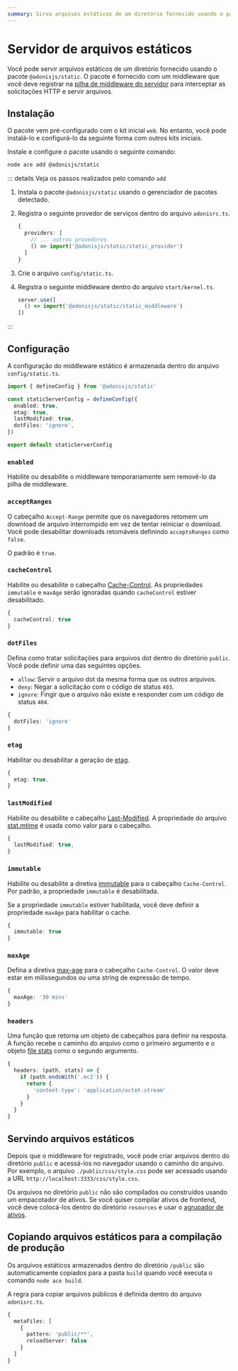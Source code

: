 ```yaml
---
summary: Sirva arquivos estáticos de um diretório fornecido usando o pacote @adonisjs/static.
---
```


# Servidor de arquivos estáticos

Você pode servir arquivos estáticos de um diretório fornecido usando o pacote `@adonisjs/static`. O pacote é fornecido com um middleware que você deve registrar na [pilha de middleware do servidor](./middleware.md#server-middleware-stack) para interceptar as solicitações HTTP e servir arquivos.

## Instalação

O pacote vem pré-configurado com o kit inicial `web`. No entanto, você pode instalá-lo e configurá-lo da seguinte forma com outros kits iniciais.

Instale e configure o pacote usando o seguinte comando:

```sh
node ace add @adonisjs/static
```

::: details Veja os passos realizados pelo comando `add`

1. Instala o pacote `@adonisjs/static` usando o gerenciador de pacotes detectado.

2. Registra o seguinte provedor de serviços dentro do arquivo `adonisrc.ts`.

    ```ts
    {
      providers: [
        // ... outros provedores
        () => import('@adonisjs/static/static_provider')
      ]
    }
    ```

3. Crie o arquivo `config/static.ts`.

4. Registra o seguinte middleware dentro do arquivo `start/kernel.ts`.

    ```ts
    server.use([
      () => import('@adonisjs/static/static_middleware')
    ])
    ```

:::

## Configuração

A configuração do middleware estático é armazenada dentro do arquivo `config/static.ts`.

```ts
import { defineConfig } from '@adonisjs/static'

const staticServerConfig = defineConfig({
  enabled: true,
  etag: true,
  lastModified: true,
  dotFiles: 'ignore',
})

export default staticServerConfig
```

### `enabled`

Habilite ou desabilite o middleware temporariamente sem removê-lo da pilha de middleware.

### `acceptRanges`

O cabeçalho `Accept-Range` permite que os navegadores retomem um download de arquivo interrompido em vez de tentar reiniciar o download. Você pode desabilitar downloads retomáveis ​​definindo `acceptsRanges` como `false`.

O padrão é `true`.

### `cacheControl`

Habilite ou desabilite o cabeçalho [Cache-Control](https://developer.mozilla.org/en-US/docs/Web/HTTP/Headers/Cache-Control). As propriedades `immutable` e `maxAge` serão ignoradas quando `cacheControl` estiver desabilitado.

```ts
{
  cacheControl: true
}
```

### `dotFiles`

Defina como tratar solicitações para arquivos dot dentro do diretório `public`. Você pode definir uma das seguintes opções.

- `allow`: Servir o arquivo dot da mesma forma que os outros arquivos.
- `deny`: Negar a solicitação com o código de status `403`.
- `ignore`: Fingir que o arquivo não existe e responder com um código de status `404`.

```ts
{
  dotFiles: 'ignore'
}
```

### `etag`

Habilitar ou desabilitar a geração de [etag](https://developer.mozilla.org/en-US/docs/Web/HTTP/Headers/ETag).

```ts
{
  etag: true,
}
```

### `lastModified`

Habilite ou desabilite o cabeçalho [Last-Modified](https://developer.mozilla.org/en-US/docs/Web/HTTP/Headers/Last-Modified). A propriedade do arquivo [stat.mtime](https://nodejs.org/api/fs.html#statsmtime) é usada como valor para o cabeçalho.

```ts
{
  lastModified: true,
}
```

### `immutable`

Habilite ou desabilite a diretiva [immutable](https://developer.mozilla.org/en-US/docs/Web/HTTP/Headers/Cache-Control#immutable) para o cabeçalho `Cache-Control`. Por padrão, a propriedade `immutable` é desabilitada.

Se a propriedade `immutable` estiver habilitada, você deve definir a propriedade `maxAge` para habilitar o cache.

```ts
{
  immutable: true
}
```

### `maxAge`

Defina a diretiva [max-age](https://developer.mozilla.org/en-US/docs/Web/HTTP/Headers/Cache-Control#max-age) para o cabeçalho `Cache-Control`. O valor deve estar em milissegundos ou uma string de expressão de tempo.

```ts
{
  maxAge: '30 mins'
}
```

### `headers`

Uma função que retorna um objeto de cabeçalhos para definir na resposta. A função recebe o caminho do arquivo como o primeiro argumento e o objeto [file stats](https://nodejs.org/api/fs.html#class-fsstats) como o segundo argumento.

```ts
{
  headers: (path, stats) => {
    if (path.endsWith('.mc2')) {
      return {
        'content-type': 'application/octet-stream'
      }
    }
  }
}
```

## Servindo arquivos estáticos

Depois que o middleware for registrado, você pode criar arquivos dentro do diretório `public` e acessá-los no navegador usando o caminho do arquivo. Por exemplo, o arquivo `./public/css/style.css` pode ser acessado usando a URL `http://localhost:3333/css/style.css`.

Os arquivos no diretório `public` não são compilados ou construídos usando um empacotador de ativos. Se você quiser compilar ativos de frontend, você deve colocá-los dentro do diretório `resources` e usar o [agrupador de ativos](../basics/vite.md).

## Copiando arquivos estáticos para a compilação de produção
Os arquivos estáticos armazenados dentro do diretório `/public` são automaticamente copiados para a pasta `build` quando você executa o comando `node ace build`.

A regra para copiar arquivos públicos é definida dentro do arquivo `adonisrc.ts`.

```ts
{
  metaFiles: [
    {
      pattern: 'public/**',
      reloadServer: false
    }
  ]
}
```
